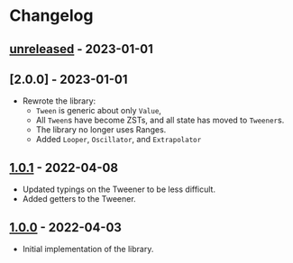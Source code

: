 # Changelog

## [unreleased] - 2023-01-01

## [2.0.0] - 2023-01-01

- Rewrote the library:
  - `Tween` is generic about only `Value`,
  - All `Tween`s have become ZSTs, and all state has moved to `Tweener`s.
  - The library no longer uses Ranges.
  - Added `Looper`, `Oscillator`, and `Extrapolator`

## [1.0.1] - 2022-04-08

- Updated typings on the Tweener to be less difficult.
- Added getters to the Tweener.

## [1.0.0] - 2022-04-03

- Initial implementation of the library.

[unreleased]: https://github.com/sanbox-irl/tween/compare/v1.0.0...HEAD
[1.0.1]: https://github.com/sanbox-irl/tween/releases/tag/v1.0.1
[1.0.0]: https://github.com/sanbox-irl/tween/releases/tag/v1.0.0
